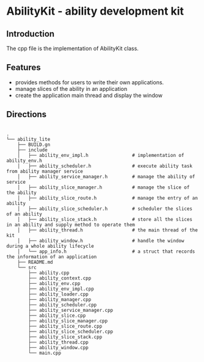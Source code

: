 # AbilityKit - ability development kit
## Introduction

The cpp file is the implementation of AbilityKit class.

## Features

- provides methods for users to write their own applications.
- manage slices of the ability in an application
- create the application main thread and display the window

## Directions

```

.
└── ability_lite
    ├── BUILD.gn
    ├── include
    │   ├── ability_env_impl.h                # implementation of ability_env.h
    │   ├── ability_scheduler.h               # execute ability task from ability manager service
    │   ├── ability_service_manager.h         # manage the ability of service
    │   ├── ability_slice_manager.h           # manage the slice of the ability
    │   ├── ability_slice_route.h             # manage the entry of an ability
    │   ├── ability_slice_scheduler.h         # scheduler the slices of an ability
    │   ├── ability_slice_stack.h             # store all the slices in an ability and supply method to operate them
    │   ├── ability_thread.h                  # the main thread of the kit
    │   ├── ability_window.h                  # handle the window during a whole ability lifecycle
    │   └── app_info.h                        # a struct that records the information of an application
    ├── README.md
    └── src
        ├── ability.cpp
        ├── ability_context.cpp
        ├── ability_env.cpp
        ├── ability_env_impl.cpp
        ├── ability_loader.cpp
        ├── ability_manager.cpp
        ├── ability_scheduler.cpp
        ├── ability_service_manager.cpp
        ├── ability_slice.cpp
        ├── ability_slice_manager.cpp
        ├── ability_slice_route.cpp
        ├── ability_slice_scheduler.cpp
        ├── ability_slice_stack.cpp
        ├── ability_thread.cpp
        ├── ability_window.cpp
        └── main.cpp

```
